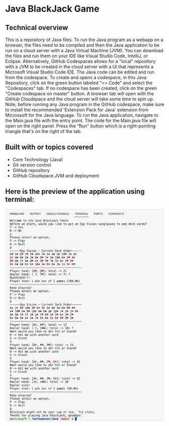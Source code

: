 # Java BlackJack Game

## Technical overview
This is a repository of Java files. To run the Java program as a webapp on a browser, the files need to be compiled and then the Java application to be run on a cloud server with a Java Virtual Machine (JVM).  You can download the files and run them on your IDE like Visual Studio Code, IntelliJ, or Eclipse. 
 Alternatively, GitHub Codespaces allows for a "local" repository with a JVM to be created in the cloud server with a UI that represents a Microsoft Visual Studio Code IDE.  The Java code can be edited and run from the codespace. To create and opens a codespace, in this Java Repository, click on the green button labeled "<> Code" and select the "Codespaces" tab.  If no codespace has been created, click on the green "Create codespace on master" button. A browser tab will open with the GitHub Cloudspace and the cloud server will take some time to spin up. Note, before running any Java program in the GitHub codespace, make sure to install the recommended 'Extension Pack for Java' extension from Microssoft for the Java language. To run the Java application, navigate to the Main.java file with the entry point.  The code for the Main.java file will open on the right panel. Press the "Run" button which is a right-pointing triangle that's on the right of the tab.

## Built with or topics covered
* Core Technology (Java)
* Git version control
* GitHub repository
* GitHub Cloudspace JVM and deployment

## Here is the preview of the application using terminal:

![](assets/blackjackGame.png "png")